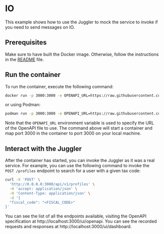 # IO
This example shows how to use the Juggler to mock the service to invoke if you need to send messages on IO.

## Prerequisites
Make sure to have built the Docker image. Otherwise, follow the instructions in the [README](../../../README.md#build-the-container-image) file.

## Run the container
To run the container, execute the following command:

``` sh
docker run -p 3000:3000 -e OPENAPI_URL=https://raw.githubusercontent.com/pagopa/io-functions-services/50a116f/openapi/index.yaml your-image-name
```
or using Podman:

``` sh
podman run -p 3000:3000 -e OPENAPI_URL=https://raw.githubusercontent.com/pagopa/io-functions-services/50a116f/openapi/index.yaml your-image-name 
```
Note that the `OPENAPI_URL` environment variable is used to specify the URL of the OpenAPI file to use.
The command above will start a container and map port 3000 in the container to port 3000 on your local machine.

## Interact with the Juggler
After the container has started, you can invoke the Juggler as it was a real service. For example, you can use the following
command to invoke the `POST /profiles` endpoint to search for a user with a given tax code:

``` sh
curl -X 'POST' \
  'http://0.0.0.0:3000/api/v1/profiles' \
  -H 'accept: application/json' \
  -H 'Content-Type: application/json' \
  -d '{
  "fiscal_code": "<FISCAL_CODE>"
}'
```

You can see the list of all the endpoints available, visiting the OpenAPI specification at http://localhost:3000/ui/openapi.
You can see the recorded requests and responses at http://localhost:3000/ui/dashboard.

